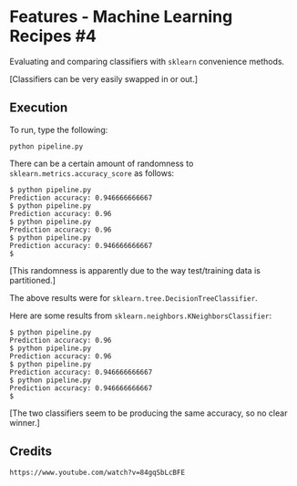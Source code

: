 # Features - Machine Learning Recipes #4

Evaluating and comparing classifiers with `sklearn` convenience methods.

[Classifiers can be very easily swapped in or out.]

## Execution

To run, type the following:

    python pipeline.py

There can be a certain amount of randomness to `sklearn.metrics.accuracy_score` as follows:

    $ python pipeline.py 
    Prediction accuracy: 0.946666666667
    $ python pipeline.py 
    Prediction accuracy: 0.96
    $ python pipeline.py 
    Prediction accuracy: 0.96
    $ python pipeline.py 
    Prediction accuracy: 0.946666666667
    $

[This randomness is apparently due to the way test/training data is partitioned.]

The above results were for `sklearn.tree.DecisionTreeClassifier`.

Here are some results from `sklearn.neighbors.KNeighborsClassifier`:

    $ python pipeline.py 
    Prediction accuracy: 0.96
    $ python pipeline.py 
    Prediction accuracy: 0.96
    $ python pipeline.py 
    Prediction accuracy: 0.946666666667
    $ python pipeline.py 
    Prediction accuracy: 0.946666666667
    $

[The two classifiers seem to be producing the same accuracy, so no clear winner.]

## Credits

    https://www.youtube.com/watch?v=84gqSbLcBFE
